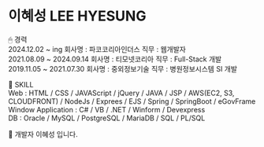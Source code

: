 # 이혜성 LEE HYESUNG

🖱 경력  <br/>
2024.12.02 ~ ing        회사명 : 파코코리아인더스 직무 : 웹개발자 <br/>
2021.08.09 ~ 2024.09.14 회사명 : 티모넷코리아 직무 : Full-Stack 개발 <br/>
2019.11.05 ~ 2021.07.30 회사명 : 중외정보기술 직무 : 병원정보시스템 SI 개발 <br/>

📌  SKILL <br/>
Web : HTML / CSS / JAVAScript / jQuery / JAVA / JSP / AWS(EC2, S3, CLOUDFRONT) / NodeJs / Exprees / EJS / Spring / SpringBoot / eGovFrame <br/>
Window Application : C# / VB / .NET / Winform / Devexpress <br/>
DB :  Oracle / MySQL / PostgreSQL / MariaDB / SQL / PL/SQL<br/>

📎 개발자 이혜성 입니다.
